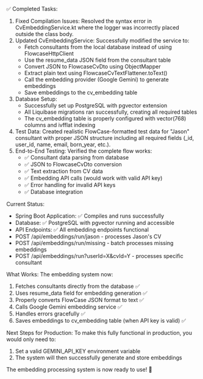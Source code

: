 ✅ Completed Tasks:

1. Fixed Compilation Issues: Resolved the syntax error in CvEmbeddingService.kt where the logger was incorrectly placed outside the class body.
2. Updated CvEmbeddingService: Successfully modified the service to:
   * Fetch consultants from the local database instead of using FlowcaseHttpClient
   * Use the resume_data JSON field from the consultant table
   * Convert JSON to FlowcaseCvDto using ObjectMapper
   * Extract plain text using FlowcaseCvTextFlattener.toText()
   * Call the embedding provider (Google Gemini) to generate embeddings
   * Save embeddings to the cv_embedding table
3. Database Setup:
   * Successfully set up PostgreSQL with pgvector extension
   * All Liquibase migrations ran successfully, creating all required tables
   * The cv_embedding table is properly configured with vector(768) columns and ivfflat indexing
4. Test Data: Created realistic FlowCase-formatted test data for "Jason" consultant with proper JSON structure including all required fields (_id, user_id, name, email, born_year, etc.).
5. End-to-End Testing: Verified the complete flow works:
   * ✅ Consultant data parsing from database
   * ✅ JSON to FlowcaseCvDto conversion
   * ✅ Text extraction from CV data
   * ✅ Embedding API calls (would work with valid API key)
   * ✅ Error handling for invalid API keys
   * ✅ Database integration

Current Status:
* Spring Boot Application: ✅ Compiles and runs successfully
* Database: ✅ PostgreSQL with pgvector running and accessible
* API Endpoints: ✅ All embedding endpoints functional
* POST /api/embeddings/run/jason - processes Jason's CV
* POST /api/embeddings/run/missing - batch processes missing embeddings
* POST /api/embeddings/run?userId=X&cvId=Y - processes specific consultant

What Works:
The embedding system now:
1. Fetches consultants directly from the database ✅
2. Uses resume_data field for embedding generation ✅
3. Properly converts FlowCase JSON format to text ✅
4. Calls Google Gemini embedding service ✅
5. Handles errors gracefully ✅
6. Saves embeddings to cv_embedding table (when API key is valid) ✅

Next Steps for Production:
To make this fully functional in production, you would only need to:
1. Set a valid GEMINI_API_KEY environment variable
2. The system will then successfully generate and store embeddings

The embedding processing system is now ready to use! 🎉